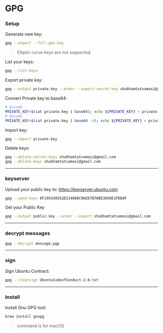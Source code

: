 # GPG

### Setup

Generate new key:
```bash
gpg --expert --full-gen-key
```
> Elliptic curve keys are not supported.

List your keys:
```bash
gpg --list-keys
```

Export private key:
```bash
gpg --output private.key --armor --export-secret-key shubhamtatvamasi@gmail.com
```

Convert Private key to base64:
```bash
# Encode
PRIVATE_KEY=$(cat private.key | base64); echo ${PRIVATE_KEY} > private.key
# Decode
PRIVATE_KEY=$(cat private.key | base64 -d); echo ${PRIVATE_KEY} > private.key
```

Import key:
```bash
gpg --import private.key
```

Delete keys:
```bash
gpg --delete-secret-keys shubhamtatvamasi@gmail.com
gpg --delete-keys shubhamtatvamasi@gmail.com
```

---

### keyserver

Upload your public key to: https://keyserver.ubuntu.com
```bash
gpg --send-keys 0F195430352D314080C96E67B76BE3858E1FDB4F
```

Get your Public Key
```bash
gpg --output public.key --armor --export shubhamtatvamasi@gmail.com
```
---

### decrypt messages

```bash
gpg --decrypt message.pgp
```

---

### sign

Sign Ubuntu Contract:
```bash
gpg --clearsign UbuntuCodeofConduct-2.0.txt
```

---

### Install

Install Gnu GPG tool:
```bash
brew install gnupg
```
> command is for macOS
